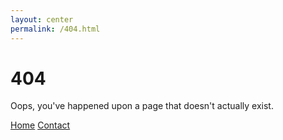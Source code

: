 ```yaml
---
layout: center
permalink: /404.html
---
```


# 404

Oops, you've happened upon a page that doesn't actually exist.

<div class="mt3">
  <a href="{{ site.baseurl }}/" class="button button-blue button-big">Home</a>
  <a href="{{ site.baseurl }}/contact/" class="button button-blue button-big">Contact</a>
</div>
